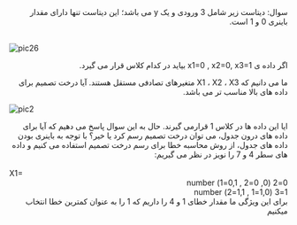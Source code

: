 <div dir="rtl">
سوال: دیتاست زیر شامل 3 ورودی و یک y می باشد؛ این دیتاست تنها دارای مقدار باینری 0 و 1 است.
</div>
<br/>  

![pic26](https://github.com/semnan-university-ai/machine-learning-class/blob/main/excersiecs/Homayontoosy/26/1.jpg)

<div dir="rtl">
اگر داده ی x1=0 , x2=0, x3=1 بیاید در کدام کلاس قرار می گیرد.
<br/>  
  
ما می دانیم که X1 ، X2 ، X3 متغیرهای تصادفی مستقل هستند. آیا درخت تصمیم برای داده های بالا مناسب تر می باشد.
</div>  


![pic2](https://github.com/semnan-university-ai/machine-learning-class/blob/main/excersiecs/Homayontoosy/26/2.jpg)
<div dir="rtl">
ایا این داده ها در کلاس 1 قرارمی گیرند.
حال به این سوال پاسخ می دهیم که آیا برای داده های درون جدول، می توان درخت تصمیم رسم کرد یا خیر؟
با توجه به باینری بودن داده های جدول، از روش محاسبه خطا برای رسم درخت تصمیم استفاده می کنیم و داده های سطر 4 و 7 را نویز در نظر می گیریم:
</div>
<br/>
X1=
<br/>

<div dir="rtl">
0=2                      (0, 0=2 , 0,1=1) number
</div>
<div dir="rtl">
1=3                      (1,0=1 , 1,1=2) number
<br/>
<div dir="rtl">  
برای این ویژگی ما مقدار خطای 1 و 4 را داریم که 1 را به عنوان کمترین خطا انتخاب میکنیم
</div>  

